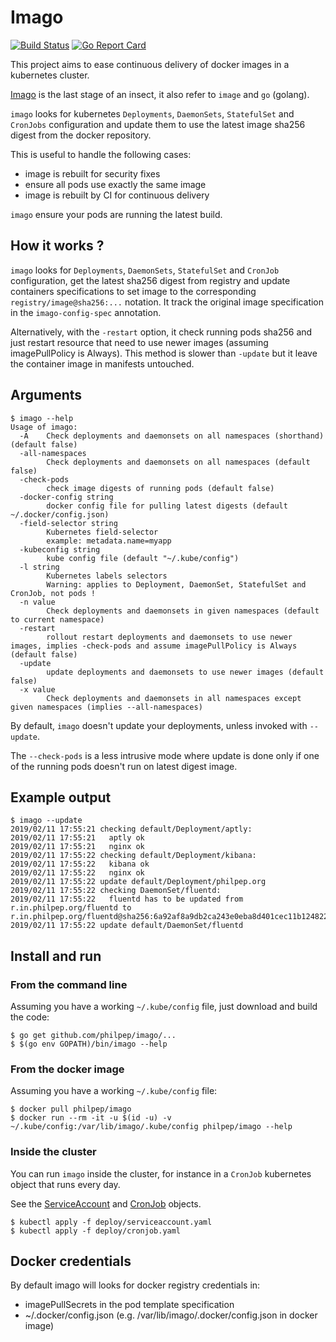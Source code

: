 # Imago

[![Build Status](https://travis-ci.org/philpep/imago.svg?branch=master)](https://travis-ci.org/philpep/imago)
[![Go Report Card](https://goreportcard.com/badge/github.com/philpep/imago)](https://goreportcard.com/report/github.com/philpep/imago)

This project aims to ease continuous delivery of docker images in a
kubernetes cluster.

[Imago](https://en.wikipedia.org/wiki/Imago) is the last stage of an
insect, it also refer to `image` and `go` (golang).

`imago` looks for kubernetes `Deployments`, `DaemonSets`, `StatefulSet` and `CronJobs`
configuration and update them to use the latest image sha256 digest from
the docker repository.

This is useful to handle the following cases:

  - image is rebuilt for security fixes
  - ensure all pods use exactly the same image
  - image is rebuilt by CI for continuous delivery

`imago` ensure your pods are running the latest build.

## How it works ?

`imago` looks for `Deployments`, `DaemonSets`, `StatefulSet` and `CronJob` configuration, get the
latest sha256 digest from registry and update containers specifications
to set image to the corresponding `registry/image@sha256:...` notation.
It track the original image specification in the `imago-config-spec`
annotation.

Alternatively, with the `-restart` option, it check running pods sha256 and
just restart resource that need to use newer images (assuming imagePullPolicy
is Always). This method is slower than `-update` but it leave the container
image in manifests untouched.

## Arguments

    $ imago --help
	Usage of imago:
	  -A	Check deployments and daemonsets on all namespaces (shorthand) (default false)
	  -all-namespaces
			Check deployments and daemonsets on all namespaces (default false)
	  -check-pods
			check image digests of running pods (default false)
	  -docker-config string
			docker config file for pulling latest digests (default ~/.docker/config.json)
	  -field-selector string
			Kubernetes field-selector
			example: metadata.name=myapp
	  -kubeconfig string
			kube config file (default "~/.kube/config")
	  -l string
			Kubernetes labels selectors
			Warning: applies to Deployment, DaemonSet, StatefulSet and CronJob, not pods !
	  -n value
			Check deployments and daemonsets in given namespaces (default to current namespace)
	  -restart
			rollout restart deployments and daemonsets to use newer images, implies -check-pods and assume imagePullPolicy is Always (default false)
	  -update
			update deployments and daemonsets to use newer images (default false)
	  -x value
			Check deployments and daemonsets in all namespaces except given namespaces (implies --all-namespaces)

By default, `imago` doesn't update your deployments, unless invoked with
`--update`.

The `--check-pods` is a less intrusive mode where update is done only if
one of the running pods doesn't run on latest digest image.

## Example output

    $ imago --update
    2019/02/11 17:55:21 checking default/Deployment/aptly:
    2019/02/11 17:55:21   aptly ok
    2019/02/11 17:55:21   nginx ok
    2019/02/11 17:55:22 checking default/Deployment/kibana:
    2019/02/11 17:55:22   kibana ok
    2019/02/11 17:55:22   nginx ok
    2019/02/11 17:55:22 update default/Deployment/philpep.org
    2019/02/11 17:55:22 checking DaemonSet/fluentd:
    2019/02/11 17:55:22   fluentd has to be updated from r.in.philpep.org/fluentd to r.in.philpep.org/fluentd@sha256:6a92af8a9db2ca243e0eba8d401cec11b124822e15b558b35ab45825ed4d1f54
    2019/02/11 17:55:22 update default/DaemonSet/fluentd


## Install and run

### From the command line

Assuming you have a working `~/.kube/config` file, just download and
build the code:

    $ go get github.com/philpep/imago/...
    $ $(go env GOPATH)/bin/imago --help

### From the docker image

Assuming you have a working `~/.kube/config` file:

    $ docker pull philpep/imago
    $ docker run --rm -it -u $(id -u) -v ~/.kube/config:/var/lib/imago/.kube/config philpep/imago --help

### Inside the cluster

You can run `imago` inside the cluster, for instance in a `CronJob`
kubernetes object that runs every day.

See the
[ServiceAccount](https://raw.githubusercontent.com/philpep/imago/master/deploy/serviceaccount.yaml)
and
[CronJob](https://raw.githubusercontent.com/philpep/imago/master/deploy/cronjob.yaml)
objects.

    $ kubectl apply -f deploy/serviceaccount.yaml
    $ kubectl apply -f deploy/cronjob.yaml


## Docker credentials

By default imago will looks for docker registry credentials in:

* imagePullSecrets in the pod template specification
* ~/.docker/config.json (e.g. /var/lib/imago/.docker/config.json in docker image)
